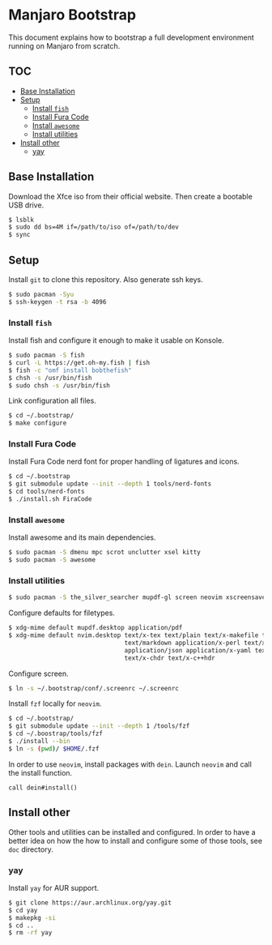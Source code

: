 # Manjaro Bootstrap

This document explains how to bootstrap a full development environment running on Manjaro from
scratch.

## TOC

<!-- vim-markdown-toc GFM -->

* [Base Installation](#base-installation)
* [Setup](#setup)
  - [Install `fish`](#install-fish)
  - [Install Fura Code](#install-fura-code)
  - [Install `awesome`](#install-awesome)
  - [Install utilities](#install-utilities)
* [Install other](#install-other)
  - [yay](#yay)

<!-- vim-markdown-toc -->

## Base Installation

Download the Xfce iso from their official website. Then create a
bootable USB drive.

```sh
$ lsblk
$ sudo dd bs=4M if=/path/to/iso of=/path/to/dev
$ sync
```

## Setup

Install `git` to clone this repository. Also generate ssh keys.

```sh
$ sudo pacman -Syu
$ ssh-keygen -t rsa -b 4096
```

### Install `fish`

Install fish and configure it enough to make it usable on Konsole.

```sh
$ sudo pacman -S fish
$ curl -L https://get.oh-my.fish | fish
$ fish -c "omf install bobthefish"
$ chsh -s /usr/bin/fish
$ sudo chsh -s /usr/bin/fish
```

Link configuration all files.

```sh
$ cd ~/.bootstrap/
$ make configure
```

### Install Fura Code

Install Fura Code nerd font for proper handling of ligatures and icons.

```sh
$ cd ~/.bootstrap
$ git submodule update --init --depth 1 tools/nerd-fonts
$ cd tools/nerd-fonts
$ ./install.sh FiraCode
```

### Install `awesome`

Install awesome and its main dependencies.

```sh
$ sudo pacman -S dmenu mpc scrot unclutter xsel kitty
$ sudo pacman -S awesome
```

### Install utilities

```sh
$ sudo pacman -S the_silver_searcher mupdf-gl screen neovim xscreensaver
```

Configure defaults for filetypes.

```sh
$ xdg-mime default mupdf.desktop application/pdf
$ xdg-mime default nvim.desktop text/x-tex text/plain text/x-makefile text/rust text/x-log \
                                text/markdown application/x-perl text/x-python text/x-java \
                                application/json application/x-yaml text/x-csrc text/x-c++src \
                                text/x-chdr text/x-c++hdr
```

Configure screen.

```sh
$ ln -s ~/.bootstrap/conf/.screenrc ~/.screenrc
```

Install `fzf` locally for `neovim`.

```sh
$ cd ~/.bootstrap/
$ git submodule update --init --depth 1 /tools/fzf
$ cd ~/.boostrap/tools/fzf
$ ./install --bin
$ ln -s (pwd)/ $HOME/.fzf
```

In order to use `neovim`, install packages with `dein`. Launch `neovim` and call the install
function.

```viml
call dein#install()
```

## Install other

Other tools and utilities can be installed and configured. In order to have a better idea on how the
how to install and configure some of those tools, see `doc` directory.

### yay

Install `yay` for AUR support.

```sh
$ git clone https://aur.archlinux.org/yay.git
$ cd yay
$ makepkg -si
$ cd ..
$ rm -rf yay
```

